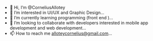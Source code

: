 - 👋 Hi, I’m @CorneliusAllotey
- 👀 I’m interested in UI/UX and Graphic Design...
- 🌱 I’m currently learning programming (front end )...
- 💞️ I’m looking to collaborate with developers interested in mobile app development and web development...
- 📫 How to reach me alloteycornelius@gmail.com...

<!---
CorneliusAllotey/CorneliusAllotey is a ✨ special ✨ repository because its `README.md` (this file) appears on your GitHub profile.
You can click the Preview link to take a look at your changes.
--->
